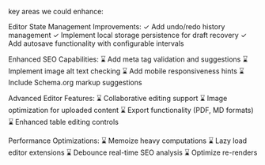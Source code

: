 key areas we could enhance:

Editor State Management Improvements:
✓ Add undo/redo history management
✓ Implement local storage persistence for draft recovery
✓ Add autosave functionality with configurable intervals

Enhanced SEO Capabilities:
⌛ Add meta tag validation and suggestions
⌛ Implement image alt text checking
⌛ Add mobile responsiveness hints
⌛ Include Schema.org markup suggestions

Advanced Editor Features:
⌛ Collaborative editing support
⌛ Image optimization for uploaded content
⌛ Export functionality (PDF, MD formats)
⌛ Enhanced table editing controls

Performance Optimizations:
⌛ Memoize heavy computations
⌛ Lazy load editor extensions
⌛ Debounce real-time SEO analysis
⌛ Optimize re-renders

